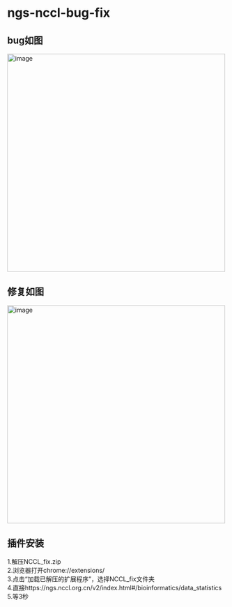 # ngs-nccl-bug-fix

## bug如图  
<img width="500" alt="image" src="https://github.com/tsy19900929/ngs-nccl-bug-fix/assets/24546045/fa7eaa3e-d64b-473e-94e2-8c0dd152173e">

## 修复如图  
<img width="500" alt="image" src="https://github.com/tsy19900929/ngs-nccl-bug-fix/assets/24546045/5aef7606-471b-4632-b513-b75a7a15ece5">  

## 插件安装  
1.解压NCCL_fix.zip  
2.浏览器打开chrome://extensions/  
3.点击“加载已解压的扩展程序”，选择NCCL_fix文件夹  
4.直接https://ngs.nccl.org.cn/v2/index.html#/bioinformatics/data_statistics  
5.等3秒   

